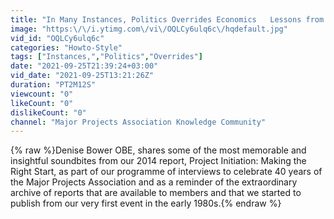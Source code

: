 ```yaml
---
title: "In Many Instances, Politics Overrides Economics   Lessons from our Archive"
image: "https:\/\/i.ytimg.com\/vi\/OQLCy6ulq6c\/hqdefault.jpg"
vid_id: "OQLCy6ulq6c"
categories: "Howto-Style"
tags: ["Instances,","Politics","Overrides"]
date: "2021-09-25T21:39:24+03:00"
vid_date: "2021-09-25T13:21:26Z"
duration: "PT2M12S"
viewcount: "0"
likeCount: "0"
dislikeCount: "0"
channel: "Major Projects Association Knowledge Community"
---
```

{% raw %}Denise Bower OBE, shares some of the most memorable and insightful soundbites from our 2014 report, Project Initiation: Making the Right Start, as part of our programme of interviews to celebrate 40 years of the Major Projects Association and as a reminder of the extraordinary archive of reports that are available to members and that we started to publish from our very first event in the early 1980s.{% endraw %}
